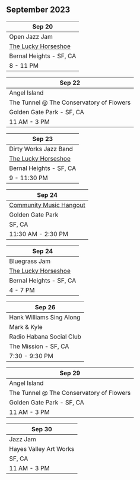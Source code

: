 ## September 2023

| Sep 20
|-
| Open Jazz Jam
| <a href="https://www.theluckyhorseshoebar.com/" target="Shoe">The Lucky Horseshoe</a>
| Bernal Heights - SF, CA
| 8 - 11 PM

| Sep 22
|-
| Angel Island
| The Tunnel @ The Conservatory of Flowers
| Golden Gate Park - SF, CA
| 11 AM - 3 PM

| Sep 23
|-
| Dirty Works Jazz Band
| <a href="https://www.theluckyhorseshoebar.com/" target="Shoe">The Lucky Horseshoe</a>
| Bernal Heights - SF, CA
| 9 - 11:30 PM

| Sep 24
|-
| <a href="https://goldengatejams.com" target="GGJams">Community Music Hangout</a>
| Golden Gate Park
| SF, CA
| 11:30 AM - 2:30 PM

| Sep 24
|-
| Bluegrass Jam
| <a href="https://www.theluckyhorseshoebar.com/" target="Shoe">The Lucky Horseshoe</a>
| Bernal Heights - SF, CA
| 4 - 7 PM

| Sep 26
|-
| Hank Williams Sing Along
| Mark & Kyle
| Radio Habana Social Club
| The Mission - SF, CA
| 7:30 - 9:30 PM

| Sep 29
|-
| Angel Island
| The Tunnel @ The Conservatory of Flowers
| Golden Gate Park - SF, CA
| 11 AM - 3 PM

| Sep 30
|-
| Jazz Jam
| Hayes Valley Art Works
| SF, CA
| 11 AM - 3 PM
